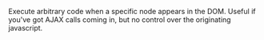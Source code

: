 Execute arbitrary code when a specific node appears in the DOM. Useful if you've got AJAX calls coming in, but no control over the originating javascript.
